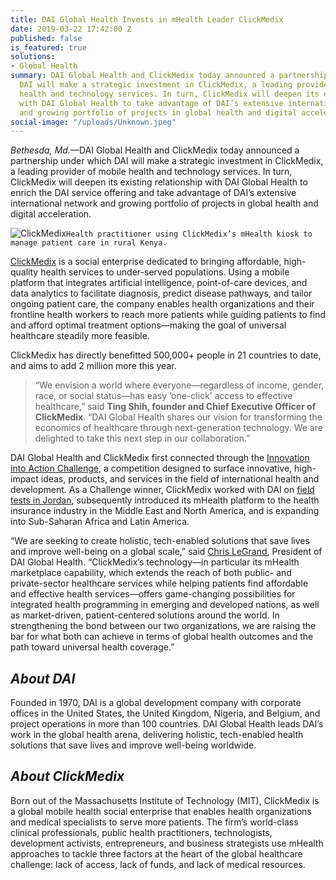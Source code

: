 ```yaml
---
title: DAI Global Health Invests in mHealth Leader ClickMedix
date: 2019-03-22 17:42:00 Z
published: false
is_featured: true
solutions:
- Global Health
summary: DAI Global Health and ClickMedix today announced a partnership under which
  DAI will make a strategic investment in ClickMedix, a leading provider of mobile
  health and technology services. In turn, ClickMedix will deepen its existing relationship
  with DAI Global Health to take advantage of DAI’s extensive international network
  and growing portfolio of projects in global health and digital acceleration.
social-image: "/uploads/Unknown.jpeg"
---
```


*Bethesda, Md.*—DAI Global Health and ClickMedix today announced a partnership under which DAI will make a strategic investment in ClickMedix, a leading provider of mobile health and technology services. In turn, ClickMedix will deepen its existing relationship with DAI Global Health to enrich the DAI service offering and take advantage of DAI’s extensive international network and growing portfolio of projects in global health and digital acceleration. 

![ClickMedix](/uploads/Unknown.jpeg)`Health practitioner using ClickMedix’s mHealth kiosk to manage patient care in rural Kenya.`

<!--more--> 

[ClickMedix](https://clickmedix.com/) is a social enterprise dedicated to bringing affordable, high-quality health services to under-served populations. Using a mobile platform that integrates artificial intelligence, point-of-care devices, and data analytics to facilitate diagnosis, predict disease pathways, and tailor ongoing patient care, the company enables health organizations and their frontline health workers to reach more patients while guiding patients to find and afford optimal treatment options—making the goal of universal healthcare steadily more feasible. 

ClickMedix has directly benefitted 500,000+ people in 21 countries to date, and aims to add 2 million more this year.

> “We envision a world where everyone—regardless of income, gender, race, or social status—has easy ‘one-click’ access to effective healthcare,” said **Ting Shih, founder and Chief Executive Officer of ClickMedix**. “DAI Global Health shares our vision for transforming the economics of healthcare through next-generation technology. We are delighted to take this next step in our collaboration.”

DAI Global Health and ClickMedix first connected through the [Innovation into Action Challenge](https://www.dai.com/news/innovation-action-challenge-winners-chosen), a competition designed to surface innovative, high-impact ideas, products, and services in the field of international health and development. As a Challenge winner, ClickMedix worked with DAI on [field tests in Jordan](https://www.dai.com/news/innovation-action-challenge-winners-begin-implement-their-solutions-field), subsequently introduced its mHealth platform to the health insurance industry in the Middle East and North America, and is expanding into Sub-Saharan Africa and Latin America.

“We are seeking to create holistic, tech-enabled solutions that save lives and improve well-being on a global scale,” said [Chris LeGrand](https://www.dai.com/who-we-are/leadership/christopher-legrand), President of DAI Global Health. “ClickMedix’s technology—in particular its mHealth marketplace capability, which extends the reach of both public- and private-sector healthcare services while helping patients find affordable and effective health services—offers game-changing possibilities for integrated health programming in emerging and developed nations, as well as market-driven, patient-centered solutions around the world. In strengthening the bond between our two organizations, we are raising the bar for what both can achieve in terms of global health outcomes and the path toward universal health coverage.”

<aside>
<h2><em>About DAI</em></h2>
<p>Founded in 1970, DAI is a global development company with corporate offices in the United States, the United Kingdom, Nigeria, and Belgium, and project operations in more than 100 countries. DAI Global Health leads DAI’s work in the global health arena, delivering holistic, tech-enabled health solutions that save lives and improve well-being worldwide.</p>

<h2><em>About ClickMedix</em></h2>
<p>Born out of the Massachusetts Institute of Technology (MIT), ClickMedix is a global mobile health social enterprise that enables health organizations and medical specialists to serve more patients. The firm’s world-class clinical professionals, public health practitioners, technologists, development activists, entrepreneurs, and business strategists use mHealth approaches to tackle three factors at the heart of the global healthcare challenge: lack of access, lack of funds, and lack of medical resources.</p></aside>
